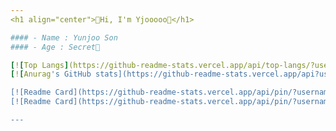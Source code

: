 ```yaml
---
<h1 align="center">🐳Hi, I'm Yjooooo🐳</h1>

#### - Name : Yunjoo Son
#### - Age : Secret🤫

[![Top Langs](https://github-readme-stats.vercel.app/api/top-langs/?username=yjooooo&theme=tokyonight&layout=compact)]
[![Anurag's GitHub stats](https://github-readme-stats.vercel.app/api?username=yjooooo&count_private=true&theme=tokyonight&show_icons=true)]

[![Readme Card](https://github-readme-stats.vercel.app/api/pin/?username=yjooooo&theme=tokyonight&repo=27th-SOPT)](https://github.com/yjooooo/27th-SOPT)
[![Readme Card](https://github-readme-stats.vercel.app/api/pin/?username=TeamBeMe&theme=tokyonight&repo=BeMeAndroid)](https://github.com/TeamBeMe/BeMeAndroid)

---
```


